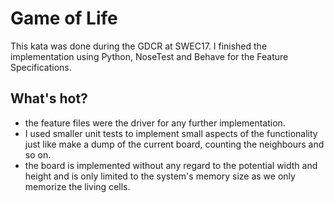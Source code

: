 # Game of Life

This kata was done during the GDCR at SWEC17.
I finished the implementation using
Python, NoseTest and Behave for the Feature Specifications.

## What's hot?

* the feature files were the driver for any further implementation.
* I used smaller unit tests to implement small aspects of the functionality
  just like make a dump of the current board, counting the neighbours and so on.
* the board is implemented without any regard to the potential 
  width and height and is only limited to the system's memory size
  as we only memorize the living cells.
